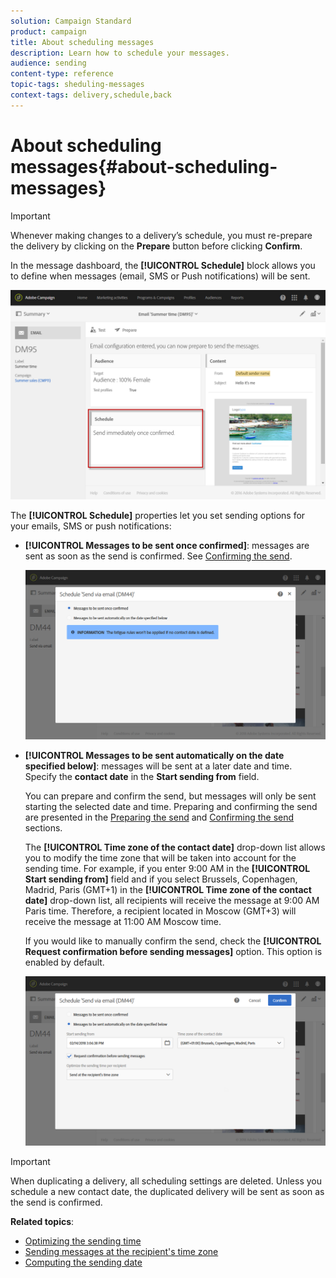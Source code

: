 ```yaml
---
solution: Campaign Standard
product: campaign
title: About scheduling messages
description: Learn how to schedule your messages.
audience: sending
content-type: reference
topic-tags: sheduling-messages
context-tags: delivery,schedule,back
---
```


# About scheduling messages{#about-scheduling-messages}

>[!IMPORTANT]
>
>Whenever making changes to a delivery’s schedule, you must re-prepare the delivery by clicking on the **Prepare** button before clicking **Confirm**.

In the message dashboard, the **[!UICONTROL Schedule]** block allows you to define when messages (email, SMS or Push notifications) will be sent.

![](assets/delivery_dashboard.png)

The **[!UICONTROL Schedule]** properties let you set sending options for your emails, SMS or push notifications:

* **[!UICONTROL Messages to be sent once confirmed]**: messages are sent as soon as the send is confirmed. See [Confirming the send](../../sending/using/confirming-the-send.md).

  ![](assets/delivery_planning_1.png)

* **[!UICONTROL Messages to be sent automatically on the date specified below]**: messages will be sent at a later date and time. Specify the **contact date** in the **Start sending from** field.

  You can prepare and confirm the send, but messages will only be sent starting the selected date and time. Preparing and confirming the send are presented in the [Preparing the send](../../sending/using/preparing-the-send.md) and [Confirming the send](../../sending/using/confirming-the-send.md) sections.

  The **[!UICONTROL Time zone of the contact date]** drop-down list allows you to modify the time zone that will be taken into account for the sending time. For example, if you enter 9:00 AM in the **[!UICONTROL Start sending from]** field and if you select Brussels, Copenhagen, Madrid, Paris (GMT+1) in the **[!UICONTROL Time zone of the contact date]** drop-down list, all recipients will receive the message at 9:00 AM Paris time. Therefore, a recipient located in Moscow (GMT+3) will receive the message at 11:00 AM Moscow time.

  If you would like to manually confirm the send, check the **[!UICONTROL Request confirmation before sending messages]** option. This option is enabled by default.

  ![](assets/delivery_planning.png)

>[!IMPORTANT]
>
>When duplicating a delivery, all scheduling settings are deleted. Unless you schedule a new contact date, the duplicated delivery will be sent as soon as the send is confirmed.

**Related topics**:

* [Optimizing the sending time](../../sending/using/optimizing-the-sending-time.md)
* [Sending messages at the recipient's time zone](../../sending/using/sending-messages-at-the-recipient-s-time-zone.md)
* [Computing the sending date](../../sending/using/computing-the-sending-date.md)

